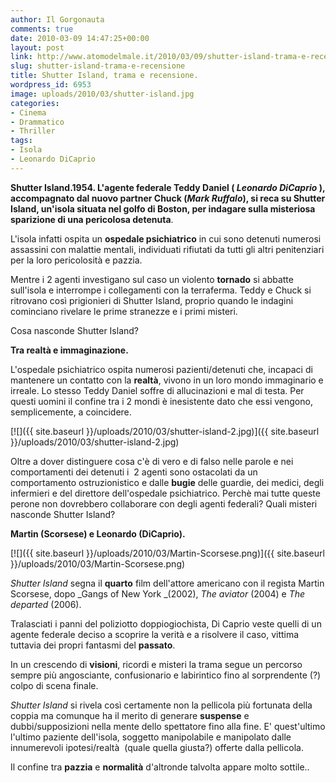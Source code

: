 ```yaml
---
author: Il Gorgonauta
comments: true
date: 2010-03-09 14:47:25+00:00
layout: post
link: http://www.atomodelmale.it/2010/03/09/shutter-island-trama-e-recensione/
slug: shutter-island-trama-e-recensione
title: Shutter Island, trama e recensione.
wordpress_id: 6953
image: uploads/2010/03/shutter-island.jpg
categories:
- Cinema
- Drammatico
- Thriller
tags:
- Isola
- Leonardo DiCaprio
---
```


**Shutter Island.**1954. L'agente federale Teddy Daniel (** _Leonardo DiCaprio_ **), accompagnato dal nuovo partner Chuck (_Mark Ruffalo_), si reca su Shutter Island, un'isola situata nel golfo di Boston, per indagare sulla misteriosa sparizione di una pericolosa** detenuta**.

L'isola infatti ospita un **ospedale psichiatrico** in cui sono detenuti numerosi assassini con malattie mentali, individuati rifiutati da tutti gli altri penitenziari per la loro pericolosità e pazzia.

Mentre i 2 agenti investigano sul caso un violento **tornado** si abbatte sull'isola e interrompe i collegamenti con la terraferma. Teddy e Chuck si ritrovano così prigionieri di Shutter Island, proprio quando le indagini cominciano rivelare le prime stranezze e i primi misteri.

Cosa nasconde Shutter Island?

**Tra realtà e immaginazione.**

L'ospedale psichiatrico ospita numerosi pazienti/detenuti che, incapaci di mantenere un contatto con la **realtà**, vivono in un loro mondo immaginario e irreale. Lo stesso Teddy Daniel soffre di allucinazioni e mal di testa. Per questi uomini il confine tra i 2 mondi è inesistente dato che essi vengono, semplicemente, a coincidere.

[![]({{ site.baseurl }}/uploads/2010/03/shutter-island-2.jpg)]({{ site.baseurl }}/uploads/2010/03/shutter-island-2.jpg)

Oltre a dover distinguere cosa c'è di vero e di falso nelle parole e nei comportamenti dei detenuti i  2 agenti sono ostacolati da un comportamento ostruzionistico e dalle **bugie** delle guardie, dei medici, degli infermieri e del direttore dell'ospedale psichiatrico. Perchè mai tutte queste perone non dovrebbero collaborare con degli agenti federali? Quali misteri nasconde Shutter Island?

**Martin (Scorsese) e Leonardo (DiCaprio).**

[![]({{ site.baseurl }}/uploads/2010/03/Martin-Scorsese.png)]({{ site.baseurl }}/uploads/2010/03/Martin-Scorsese.png)

_Shutter Island_ segna il **quarto** film dell'attore americano con il regista Martin Scorsese, dopo _Gangs of New York _(2002), _The aviator_ (2004) e _The departed_ (2006).

Tralasciati i panni del poliziotto doppiogiochista, Di Caprio veste quelli di un agente federale deciso a scoprire la verità e a risolvere il caso, vittima tuttavia dei propri fantasmi del **passato**.

In un crescendo di **visioni**, ricordi e misteri la trama segue un percorso sempre più angosciante, confusionario e labirintico fino al sorprendente (?) colpo di scena finale.

_Shutter Island_ si rivela così certamente non la pellicola più fortunata della coppia ma comunque ha il merito di generare **suspense** e dubbi/supposizioni nella mente dello spettatore fino alla fine. E' quest'ultimo l'ultimo paziente dell'isola, soggetto manipolabile e manipolato dalle innumerevoli ipotesi/realtà  (quale quella giusta?) offerte dalla pellicola.

Il confine tra **pazzia** e **normalità** d'altronde talvolta appare molto sottile..

